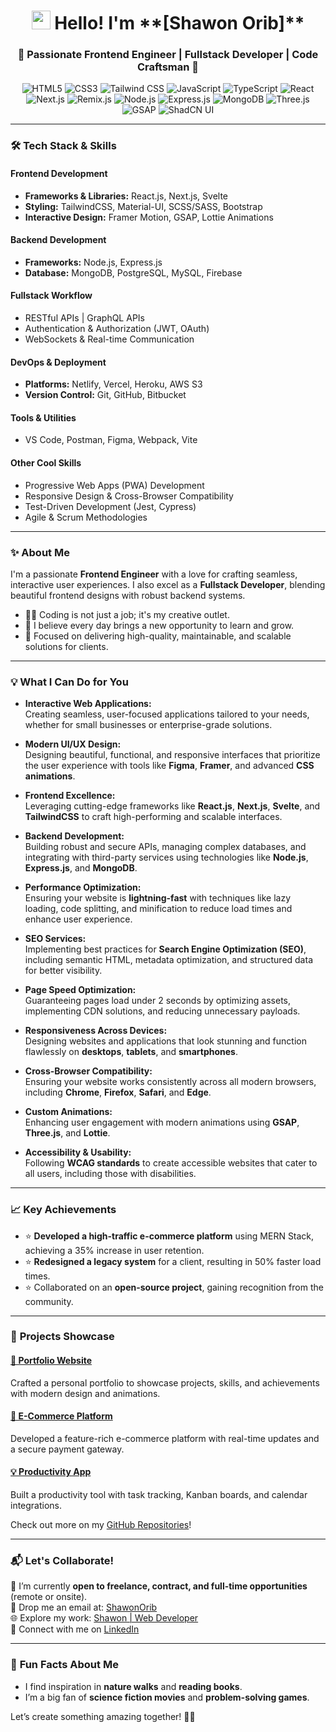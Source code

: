 <h1 align="center">
  <img src="https://emojis.slackmojis.com/emojis/images/1643514595/23132/laptop_parrot.gif?1643514595" width="30"/> 
  Hello! I'm **[Shawon Orib]**  
</h1>

<h3 align="center">🚀 Passionate Frontend Engineer | Fullstack Developer | Code Craftsman 🚀</h3>

<p align="center">
  <img src="https://img.shields.io/badge/HTML5-E34F26?style=flat-square&logo=html5&logoColor=white" alt="HTML5"/>
  <img src="https://img.shields.io/badge/CSS3-1572B6?style=flat-square&logo=css3&logoColor=white" alt="CSS3"/>
  <img src="https://img.shields.io/badge/Tailwind_CSS-38B2AC?style=flat-square&logo=tailwind-css&logoColor=white" alt="Tailwind CSS"/>
  <img src="https://img.shields.io/badge/JavaScript-F7DF1E?style=flat-square&logo=javascript&logoColor=black" alt="JavaScript"/>
  <img src="https://img.shields.io/badge/TypeScript-007ACC?style=flat-square&logo=typescript&logoColor=white" alt="TypeScript"/>
  <img src="https://img.shields.io/badge/React-61DAFB?style=flat-square&logo=react&logoColor=black" alt="React"/>
  <img src="https://img.shields.io/badge/Next.js-000000?style=flat-square&logo=nextdotjs&logoColor=white" alt="Next.js"/>
  <img src="https://img.shields.io/badge/Remix-121212?style=flat-square&logo=remix&logoColor=white" alt="Remix.js"/>
  <img src="https://img.shields.io/badge/Node.js-339933?style=flat-square&logo=nodedotjs&logoColor=white" alt="Node.js"/>
  <img src="https://img.shields.io/badge/Express.js-404D59?style=flat-square&logo=express&logoColor=white" alt="Express.js"/>
  <img src="https://img.shields.io/badge/MongoDB-47A248?style=flat-square&logo=mongodb&logoColor=white" alt="MongoDB"/>
  <img src="https://img.shields.io/badge/Three.js-000000?style=flat-square&logo=three.js&logoColor=white" alt="Three.js"/>
  <img src="https://img.shields.io/badge/GSAP-88CE02?style=flat-square&logo=greensock&logoColor=white" alt="GSAP"/>
  <img src="https://img.shields.io/badge/ShadCN_UI-1A202C?style=flat-square&logo=shadcnui&logoColor=white" alt="ShadCN UI"/>
</p>


---

### 🛠️ **Tech Stack & Skills**

#### **Frontend Development**
- **Frameworks & Libraries:** React.js, Next.js, Svelte
- **Styling:** TailwindCSS, Material-UI, SCSS/SASS, Bootstrap
- **Interactive Design:** Framer Motion, GSAP, Lottie Animations  

#### **Backend Development**
- **Frameworks:** Node.js, Express.js
- **Database:** MongoDB, PostgreSQL, MySQL, Firebase  

#### **Fullstack Workflow**
- RESTful APIs | GraphQL APIs  
- Authentication & Authorization (JWT, OAuth)  
- WebSockets & Real-time Communication  

#### **DevOps & Deployment**
- **Platforms:** Netlify, Vercel, Heroku, AWS S3  
- **Version Control:** Git, GitHub, Bitbucket  

#### **Tools & Utilities**
- VS Code, Postman, Figma, Webpack, Vite  

#### **Other Cool Skills**
- Progressive Web Apps (PWA) Development  
- Responsive Design & Cross-Browser Compatibility  
- Test-Driven Development (Jest, Cypress)  
- Agile & Scrum Methodologies  

---

### ✨ **About Me**

I'm a passionate **Frontend Engineer** with a love for crafting seamless, interactive user experiences. I also excel as a **Fullstack Developer**, blending beautiful frontend designs with robust backend systems.

- 🧑‍💻 Coding is not just a job; it's my creative outlet.  
- 🌱 I believe every day brings a new opportunity to learn and grow.  
- 🎯 Focused on delivering high-quality, maintainable, and scalable solutions for clients.  

---

### 💡 **What I Can Do for You**

- **Interactive Web Applications:**  
  Creating seamless, user-focused applications tailored to your needs, whether for small businesses or enterprise-grade solutions.  

- **Modern UI/UX Design:**  
  Designing beautiful, functional, and responsive interfaces that prioritize the user experience with tools like **Figma**, **Framer**, and advanced **CSS animations**.  

- **Frontend Excellence:**  
  Leveraging cutting-edge frameworks like **React.js**, **Next.js**, **Svelte**, and **TailwindCSS** to craft high-performing and scalable interfaces.  

- **Backend Development:**  
  Building robust and secure APIs, managing complex databases, and integrating with third-party services using technologies like **Node.js**, **Express.js**, and **MongoDB**.  

- **Performance Optimization:**  
  Ensuring your website is **lightning-fast** with techniques like lazy loading, code splitting, and minification to reduce load times and enhance user experience.  

- **SEO Services:**  
  Implementing best practices for **Search Engine Optimization (SEO)**, including semantic HTML, metadata optimization, and structured data for better visibility.  

- **Page Speed Optimization:**  
  Guaranteeing pages load under 2 seconds by optimizing assets, implementing CDN solutions, and reducing unnecessary payloads.  

- **Responsiveness Across Devices:**  
  Designing websites and applications that look stunning and function flawlessly on **desktops**, **tablets**, and **smartphones**.  

- **Cross-Browser Compatibility:**  
  Ensuring your website works consistently across all modern browsers, including **Chrome**, **Firefox**, **Safari**, and **Edge**.  

- **Custom Animations:**  
  Enhancing user engagement with modern animations using **GSAP**, **Three.js**, and **Lottie**.  

- **Accessibility & Usability:**  
  Following **WCAG standards** to create accessible websites that cater to all users, including those with disabilities.  


---

### 📈 **Key Achievements**

- ⭐ **Developed a high-traffic e-commerce platform** using MERN Stack, achieving a 35% increase in user retention.  
- ⭐ **Redesigned a legacy system** for a client, resulting in 50% faster load times.  
- ⭐ Collaborated on an **open-source project**, gaining recognition from the community.  

---

### 🌟 **Projects Showcase**

#### [🔗 Portfolio Website](https://shawon-taupe.vercel.app/)  
Crafted a personal portfolio to showcase projects, skills, and achievements with modern design and animations.

#### [🛒 E-Commerce Platform](https://github.com/username/ecommerce-project)  
Developed a feature-rich e-commerce platform with real-time updates and a secure payment gateway.

#### [💡 Productivity App](https://github.com/username/productivity-app)  
Built a productivity tool with task tracking, Kanban boards, and calendar integrations.  

Check out more on my [GitHub Repositories](https://github.com/shawonorib)!  

---

### 📬 **Let's Collaborate!**

💌 I’m currently **open to freelance, contract, and full-time opportunities** (remote or onsite).  
📩 Drop me an email at: [ShawonOrib](mailto:shawonorib@gmail.com)  
🌐 Explore my work: [Shawon | Web Developer](https://shawon-taupe.vercel.app/)  
💼 Connect with me on [LinkedIn](https://www.linkedin.com/in/shawon-orib/)  

---

### 🎨 **Fun Facts About Me**

- I find inspiration in **nature walks** and **reading books**.  
- I’m a big fan of **science fiction movies** and **problem-solving games**.  

Let’s create something amazing together! 🚀✨
